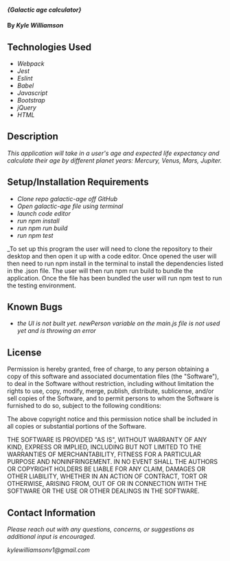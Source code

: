 #### _{Galactic age calculator}_

#### By _**Kyle Williamson**_

## Technologies Used

* _Webpack_
* _Jest_
* _Eslint_
* _Babel_
* _Javascript_
* _Bootstrap_
* _jQuery_
* _HTML_

## Description

_This application will take in a user's age and expected life expectancy and calculate their age by different planet years: Mercury, Venus, Mars, Jupiter._

## Setup/Installation Requirements

* _Clone repo galactic-age off GitHub_
* _Open galactic-age file using terminal_
* _launch code editor_
* _run npm install_
* _run npm run build_
* _run npm test_

_To set up this program the user will need to clone the repository to their desktop and then open it up with a code editor.  Once opened the user will then need to run npm install in the terminal to install the dependencies listed in the .json file.  The user will then run npm run build to bundle the application.  Once the file has been bundled the user will run npm test to run the  testing environment.
## Known Bugs

* _the UI is not built yet.  newPerson variable on the main.js file is not used yet and is throwing an error_


## License

Permission is hereby granted, free of charge, to any person obtaining a copy of this software and associated documentation files (the "Software"), to deal in the Software without restriction, including without limitation the rights to use, copy, modify, merge, publish, distribute, sublicense, and/or sell copies of the Software, and to permit persons to whom the Software is furnished to do so, subject to the following conditions:

The above copyright notice and this permission notice shall be included in all copies or substantial portions of the Software.

THE SOFTWARE IS PROVIDED "AS IS", WITHOUT WARRANTY OF ANY KIND, EXPRESS OR IMPLIED, INCLUDING BUT NOT LIMITED TO THE WARRANTIES OF MERCHANTABILITY, FITNESS FOR A PARTICULAR PURPOSE AND NONINFRINGEMENT. IN NO EVENT SHALL THE AUTHORS OR COPYRIGHT HOLDERS BE LIABLE FOR ANY CLAIM, DAMAGES OR OTHER LIABILITY, WHETHER IN AN ACTION OF CONTRACT, TORT OR OTHERWISE, ARISING FROM, OUT OF OR IN CONNECTION WITH THE SOFTWARE OR THE USE OR OTHER DEALINGS IN THE SOFTWARE.

## Contact Information

_Please reach out with any questions, concerns, or suggestions as additional input is encouraged._

_kylewilliamsonv1@gmail.com_ 
